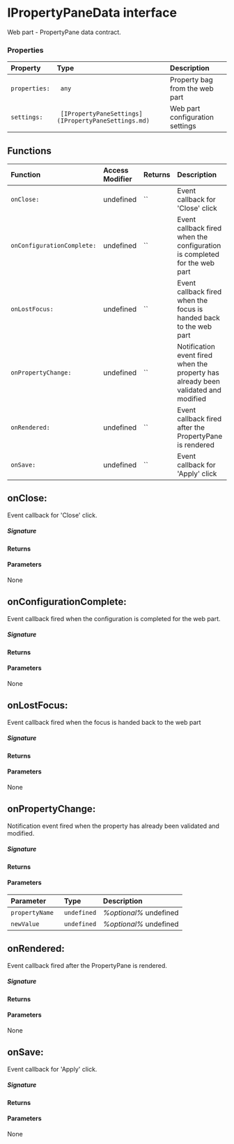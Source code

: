 # IPropertyPaneData interface

Web part - PropertyPane data contract.



### Properties

| Property	   | Type	| Description|
|:-------------|:-------|:-----------|
|`properties:`      |` any` | Property bag from the web part |
|`settings:`      |` [IPropertyPaneSettings](IPropertyPaneSettings.md)` | Web part configuration settings |





## Functions

| Function	   | Access Modifier | Returns	| Description|
|:-------------|:----|:-------|:-----------|
|`onClose: `     | undefined | `` | Event callback for 'Close' click |
|`onConfigurationComplete: `     | undefined | `` | Event callback fired when the configuration is completed for the web part |
|`onLostFocus: `     | undefined | `` | Event callback fired when the focus is handed back to the web part |
|`onPropertyChange: `     | undefined | `` | Notification event fired when the property has already been validated and modified |
|`onRendered: `     | undefined | `` | Event callback fired after the PropertyPane is rendered |
|`onSave: `     | undefined | `` | Event callback for 'Apply' click |



## onClose:

Event callback for 'Close' click.

##### Signature

#### Returns

#### Parameters
None


## onConfigurationComplete:

Event callback fired when the configuration is completed for the web part.

##### Signature

#### Returns

#### Parameters
None


## onLostFocus:

Event callback fired when the focus is handed back to the web part

##### Signature

#### Returns

#### Parameters
None


## onPropertyChange:

Notification event fired when the property has already been validated and modified.

##### Signature

#### Returns

#### Parameters


| Parameter	   | Type    | Description |
|:-------------|:---------------|:------------|
| `propertyName `    | `undefined` | _%optional%_ undefined |
| `newValue `    | `undefined` | _%optional%_ undefined |


## onRendered:

Event callback fired after the PropertyPane is rendered.

##### Signature

#### Returns

#### Parameters
None


## onSave:

Event callback for 'Apply' click.

##### Signature

#### Returns

#### Parameters
None

